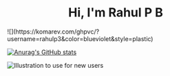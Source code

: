 <h1 align = "center"> Hi, I'm Rahul P B </h1> 
![](https://komarev.com/ghpvc/?username=rahulp3&color=blueviolet&style=plastic)


[![Anurag's GitHub stats](https://github-readme-stats.vercel.app/api?username=rahulp3)](https://github.com/anuraghazra/github-readme-stats)

![Illustration to use for new users](https://azurecomcdn.azureedge.net/cvt-779fa2985e70b1ef1c34d319b505f7b4417add09948df4c5b81db2a9bad966e5/images/page/services/devops/hero-images/index-hero.jpg)

